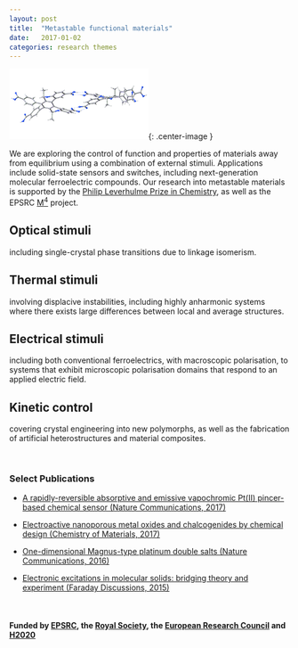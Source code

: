 ```yaml
---
layout: post
title:  "Metastable functional materials"
date:   2017-01-02 
categories: research themes
---
```


![](/gifs/helix.gif){: .center-image }


We are exploring the control of function and properties of materials away from equilibrium using a combination of external stimuli. 
Applications include solid-state sensors and switches, including next-generation molecular ferroelectric compounds.
Our research into metastable materials is supported by the [Philip Leverhulme Prize in Chemistry](https://www.leverhulme.ac.uk/funding/grant-schemes/philip-leverhulme-prizes), as well as the 
EPSRC [M<sup>4</sup>](http://www.metastable-materials.org.uk) project.

## Optical stimuli
including single-crystal phase transitions due to linkage isomerism.

## Thermal stimuli
involving displacive instabilities, including highly anharmonic systems where there exists large differences between local and average structures.

## Electrical stimuli
including both conventional ferroelectrics, with macroscopic polarisation, to systems that exhibit microscopic polarisation domains that respond to an applied electric field. 

## Kinetic control
covering crystal engineering into new polymorphs, as well as the fabrication of 
artificial heterostructures and material composites.

<br>

### Select Publications

- [A rapidly-reversible absorptive and emissive vapochromic Pt(II) pincer-based chemical sensor (Nature Communications, 2017)](https://www.nature.com/articles/s41467-017-01941-2)

- [Electroactive nanoporous metal oxides and chalcogenides by chemical design (Chemistry of Materials, 2017)](http://pubs.acs.org/doi/abs/10.1021/acs.chemmater.7b00464)

- [One-dimensional Magnus-type platinum double salts (Nature Communications, 2016)](http://www.nature.com/doifinder/10.1038/ncomms11950)

- [Electronic excitations in molecular solids: bridging theory and experiment (Faraday Discussions, 2015)](http://dx.doi.org/10.1039/c4fd00168k)

<br>

#### Funded by [EPSRC](http://gow.epsrc.ac.uk/NGBOViewPerson.aspx?PersonId=-250227), the [Royal Society](https://royalsociety.org/grants-schemes-awards/grants/university-research/), the [European Research Council](https://erc.europa.eu/) and [H2020](https://ec.europa.eu/programmes/horizon2020/)
